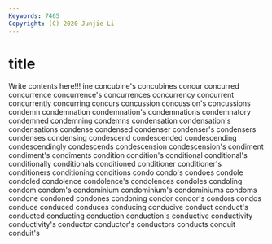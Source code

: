 ```yaml
---
Keywords: 7465
Copyright: (C) 2020 Junjie Li
---
```


# title

Write contents here!!!
ine 
concubine's 
concubines 
concur 
concurred 
concurrence 
concurrence's 
concurrences 
concurrency
concurrent 
concurrently 
concurring 
concurs 
concussion 
concussion's 
concussions 
condemn 
condemnation 
condemnation's
condemnations 
condemnatory 
condemned 
condemning 
condemns 
condensation 
condensation's 
condensations 
condense 
condensed
condenser 
condenser's 
condensers 
condenses 
condensing 
condescend 
condescended 
condescending 
condescendingly 
condescends
condescension 
condescension's 
condiment 
condiment's 
condiments 
condition 
condition's 
conditional 
conditional's 
conditionally
conditionals 
conditioned 
conditioner 
conditioner's 
conditioners 
conditioning 
conditions 
condo 
condo's 
condoes
condole 
condoled 
condolence 
condolence's 
condolences 
condoles 
condoling 
condom 
condom's 
condominium
condominium's 
condominiums 
condoms 
condone 
condoned 
condones 
condoning 
condor 
condor's 
condors
condos 
conduce 
conduced 
conduces 
conducing 
conducive 
conduct 
conduct's 
conducted 
conducting
conduction 
conduction's 
conductive 
conductivity 
conductivity's 
conductor 
conductor's 
conductors 
conducts 
conduit
conduit's 
